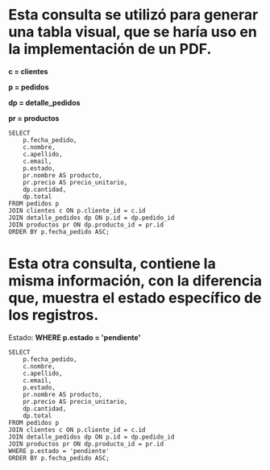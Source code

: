 # Esta consulta se utilizó para generar una tabla visual, que se haría uso en la implementación de un PDF.

**c = clientes**

**p = pedidos**

**dp = detalle_pedidos**

**pr = productos**

```
SELECT
	p.fecha_pedido,
    c.nombre,
    c.apellido,
    c.email,
    p.estado,
    pr.nombre AS producto,
	pr.precio AS precio_unitario,
    dp.cantidad,
    dp.total
FROM pedidos p
JOIN clientes c ON p.cliente_id = c.id
JOIN detalle_pedidos dp ON p.id = dp.pedido_id
JOIN productos pr ON dp.producto_id = pr.id
ORDER BY p.fecha_pedido ASC;
```
# Esta otra consulta, contiene la misma información, con la diferencia que, muestra el estado específico de los registros.

Estado: **WHERE p.estado = 'pendiente'**

```
SELECT
    p.fecha_pedido,
    c.nombre,
    c.apellido,
    c.email,
    p.estado,
    pr.nombre AS producto,
    pr.precio AS precio_unitario,
    dp.cantidad,
    dp.total
FROM pedidos p
JOIN clientes c ON p.cliente_id = c.id
JOIN detalle_pedidos dp ON p.id = dp.pedido_id
JOIN productos pr ON dp.producto_id = pr.id
WHERE p.estado = 'pendiente'
ORDER BY p.fecha_pedido ASC;
```
